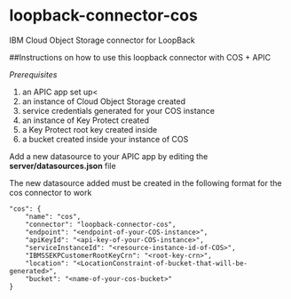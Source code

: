 # loopback-connector-cos

IBM Cloud Object Storage connector for LoopBack

##Instructions on how to use this loopback connector with COS + APIC

_Prerequisites_

1. an APIC app set up<
2. an instance of Cloud Object Storage created
3. service credentials generated for your COS instance 
4. an instance of Key Protect created
5. a Key Protect root key created inside
6. a bucket created inside your instance of COS


Add a new datasource to your APIC app by editing the **server/datasources.json** file

The new datasource added must be created in the following format for the cos connector to work

```
"cos": {
	"name": "cos",
	"connector": "loopback-connector-cos",
	"endpoint": "<endpoint-of-your-COS-instance>",
	"apiKeyId": "<api-key-of-your-COS-instance>",
	"serviceInstanceId": "<resource-instance-id-of-COS>",
	"IBMSSEKPCustomerRootKeyCrn": "<root-key-crn>",
	"location": "<LocationConstraint-of-bucket-that-will-be-generated>",
	"bucket": "<name-of-your-cos-bucket>"
}
```
